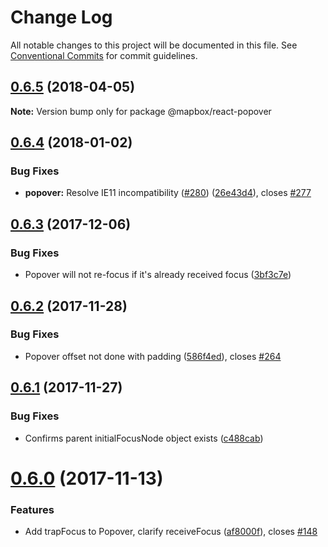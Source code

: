 # Change Log

All notable changes to this project will be documented in this file.
See [Conventional Commits](https://conventionalcommits.org) for commit guidelines.

<a name="0.6.5"></a>
## [0.6.5](https://github.com/mapbox/mapbox-react-components/compare/@mapbox/react-popover@0.6.4...@mapbox/react-popover@0.6.5) (2018-04-05)




**Note:** Version bump only for package @mapbox/react-popover

<a name="0.6.4"></a>
## [0.6.4](https://github.com/mapbox/mapbox-react-components/compare/@mapbox/react-popover@0.6.3...@mapbox/react-popover@0.6.4) (2018-01-02)


### Bug Fixes

* **popover:** Resolve IE11 incompatibility ([#280](https://github.com/mapbox/mapbox-react-components/issues/280)) ([26e43d4](https://github.com/mapbox/mapbox-react-components/commit/26e43d4)), closes [#277](https://github.com/mapbox/mapbox-react-components/issues/277)




<a name="0.6.3"></a>
## [0.6.3](https://github.com/mapbox/mapbox-react-components/compare/@mapbox/react-popover@0.6.2...@mapbox/react-popover@0.6.3) (2017-12-06)


### Bug Fixes

* Popover will not re-focus if it's already received focus ([3bf3c7e](https://github.com/mapbox/mapbox-react-components/commit/3bf3c7e))




<a name="0.6.2"></a>
## [0.6.2](https://github.com/mapbox/mapbox-react-components/compare/@mapbox/react-popover@0.6.1...@mapbox/react-popover@0.6.2) (2017-11-28)


### Bug Fixes

* Popover offset not done with padding ([586f4ed](https://github.com/mapbox/mapbox-react-components/commit/586f4ed)), closes [#264](https://github.com/mapbox/mapbox-react-components/issues/264)




<a name="0.6.1"></a>
## [0.6.1](https://github.com/mapbox/mapbox-react-components/compare/@mapbox/react-popover@0.6.0...@mapbox/react-popover@0.6.1) (2017-11-27)


### Bug Fixes

* Confirms parent initialFocusNode object exists ([c488cab](https://github.com/mapbox/mapbox-react-components/commit/c488cab))




<a name="0.6.0"></a>
# [0.6.0](https://github.com/mapbox/mapbox-react-components/compare/@mapbox/react-popover@0.5.0...@mapbox/react-popover@0.6.0) (2017-11-13)


### Features

* Add trapFocus to Popover, clarify receiveFocus ([af8000f](https://github.com/mapbox/mapbox-react-components/commit/af8000f)), closes [#148](https://github.com/mapbox/mapbox-react-components/issues/148)
